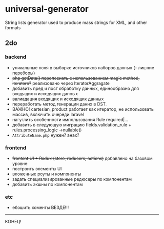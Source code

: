 # universal-generator
String lists generator used to produce mass strings for XML, and other formats

## 2do
### backend
- уникальные поля в выборке источников наборов данных (- лишние переборы)
- ~~php getData() перепесиать с использованием magic method, iterators?~~ реализовано через IteratorAggragate
- добавить пред и пост обработку данных, единообразно для входящих и исходящих данных
- валиадация входящих и исходящих данных
- переработать метод генерации даннх в DST.
- ВАЖНО! cartesian_product работает как итератор, не использовать массив, включить очереди laravel
- нагуглить особенности импользования Rule required|...
- добавить в следующую миграцию fields.validation_rule + rules.processing_logic ->nullable()
- `AttributeName.php` нужен? анах?

### frontend
- ~~frontent UI + Redux (store, reducers, actions)~~ добавлено на базовом уровне
- построить элементы UI
- вложенные роуты и компоненты
- задать специализированные редюсеры по компонентам
- добавить экшны по компонентам

### etc
- ебошить коменты ВЕЗДЕ!!!



---

КОНЕЦ!
